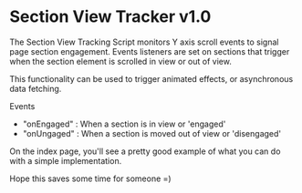 # Section View Tracker v1.0

The Section View Tracking Script monitors Y axis scroll events to signal page section engagement.
Events listeners are set on sections that trigger when the section element is scrolled in view or out of view. 

This functionality can be used to trigger animated effects, or asynchronous data fetching. 

Events
- "onEngaged" : When a section is in view or 'engaged'
- "onUngaged" : When a section is moved out of view or 'disengaged'

On the index page, you'll see a pretty good example of what you can do with a simple implementation.

Hope this saves some time for someone =)
